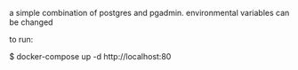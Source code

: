 a simple combination of postgres and pgadmin.
environmental variables can be changed

to run:

$ docker-compose up -d
http://localhost:80
